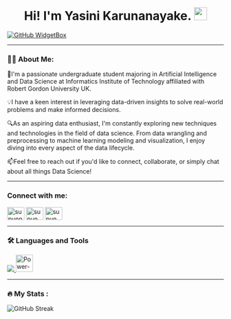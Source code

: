 <h1 align="center">
  Hi! I'm Yasini Karunanayake.
  <img src="https://media.giphy.com/media/hvRJCLFzcasrR4ia7z/giphy.gif" width="30px"/>
</h1>

[![GitHub WidgetBox](https://github-widgetbox.vercel.app/api/profile?username=YasiniK&data=followers,repositories,commits&theme=nautilus)](https://github.com/YasiniK)


---
### 👩‍💻 About Me:

👋I'm a passionate undergraduate student majoring in Artificial Intelligence and Data Science at Informatics Institute of Technology affiliated with Robert Gordon University UK. 

💡I have a keen interest in leveraging data-driven insights to solve real-world problems and make informed decisions.

🔍As an aspiring data enthusiast, I'm constantly exploring new techniques and technologies in the field of data science. From data wrangling and preprocessing to machine learning modeling and visualization, I enjoy diving into every aspect of the data lifecycle.

📫Feel free to reach out if you'd like to connect, collaborate, or simply chat about all things Data Science!

---
### Connect with me:

<p align="left">
<a href="https://linkedin.com/in/yasini-karunanayake" target="blank"><img align="center" src="https://raw.githubusercontent.com/rahuldkjain/github-profile-readme-generator/master/src/images/icons/Social/linked-in-alt.svg" alt="supunnanayakkara" height="30" width="40" /></a>
<a href="https://instagram.com/toweestom" target="blank"><img align="center" src="https://raw.githubusercontent.com/rahuldkjain/github-profile-readme-generator/master/src/images/icons/Social/instagram.svg" alt="supun___lk" height="30" width="40" /></a>
<a href="https://fb.com/YasiniKarunanayake" target="blank"><img align="center" src="https://raw.githubusercontent.com/rahuldkjain/github-profile-readme-generator/master/src/images/icons/Social/facebook.svg" alt="supun.nanayakkaraii" height="30" width="40" /></a>

</p>

---

### 🛠️ Languages and Tools

<p align="left">
  <a href="https://skillicons.dev">
    <img src="https://skillicons.dev/icons?i=py,java,r,html,css,js,mysql,postgresql,aws,github,figma,idea,pycharm,vscode,anaconda"/>
    <img src="https://github.com/microsoft/PowerBI-Icons/blob/main/SVG/Power-BI.svg" title="Power-BI" alt="Power-BI" width="40" height="40"/>
  </a>
</p>

---


### 🔥 My Stats :
![GitHub Streak](http://github-readme-streak-stats.herokuapp.com?user=YasiniK)

